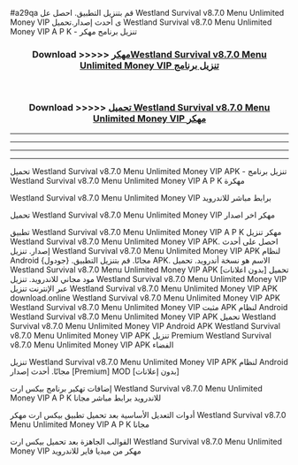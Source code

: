 #a29qa قم بتنزيل التطبيق. احصل عل Westland Survival v8.7.0 Menu Unlimited Money VIP  ى أحدث إصدار.تحميل Westland Survival v8.7.0 Menu Unlimited Money VIP  A P K - تنزيل برنامج مهكر



<div align="center">
<h3>Download >>>>> <a href="https://ar-sites.web.app/?ar= Westland Survival v8.7.0 Menu Unlimited Money VIP ">مهكرWestland Survival v8.7.0 Menu Unlimited Money VIP  تنزيل برنامج</a></h3><br>

<h3>Download >>>>> <a href="https://ar-sites.web.app/?ar= Westland Survival v8.7.0 Menu Unlimited Money VIP ">تحميل Westland Survival v8.7.0 Menu Unlimited Money VIP  مهكر</a></h3>
</div>


----------------------------------------------------------

----------------------------------------------------------

----------------------------------------------------------

----------------------------------------------------------


تحميل Westland Survival v8.7.0 Menu Unlimited Money VIP  APK - تنزيل برنامج Westland Survival v8.7.0 Menu Unlimited Money VIP  A P K مهكرة

Westland Survival v8.7.0 Menu Unlimited Money VIP  برابط مباشر للاندرويد

تحميل Westland Survival v8.7.0 Menu Unlimited Money VIP  مهكر اخر اصدار

تطبيق Westland Survival v8.7.0 Menu Unlimited Money VIP  A P K مهكر
تنزيل Westland Survival v8.7.0 Menu Unlimited Money VIP  APK. احصل على أحدث إصدار.
تنزيل Westland Survival v8.7.0 Menu Unlimited Money VIP  APK لنظام Android مجانًا.
قم بتنزيل التطبيق. {جودول} APK. الاسم هو نسخة أندرويد.
تحميل Westland Survival v8.7.0 Menu Unlimited Money VIP  APK [بدون اعلانات]
تحميل مود مجاني للاندرويد.
تنزيل Westland Survival v8.7.0 Menu Unlimited Money VIP  عبر الإنترنت
تنزيل Westland Survival v8.7.0 Menu Unlimited Money VIP  APK
download.online Westland Survival v8.7.0 Menu Unlimited Money VIP  APK
Westland Survival v8.7.0 Menu Unlimited Money VIP  مثبت APK لنظام Android
Westland Survival v8.7.0 Menu Unlimited Money VIP  APK
تحميل Westland Survival v8.7.0 Menu Unlimited Money VIP  Android APK
Westland Survival v8.7.0 Menu Unlimited Money VIP  APK تنزيل Premium
Westland Survival v8.7.0 Menu Unlimited Money VIP  APK الفضاء

تنزيل Westland Survival v8.7.0 Menu Unlimited Money VIP  APK لنظام Android مجانًا. أحدث إصدار [Premium] MOD [بدون إعلانات]

إضافات تهكير برنامج بيكس ارت Westland Survival v8.7.0 Menu Unlimited Money VIP  A P K للاندرويد برابط مباشر مجانا

أدوات التعديل الأساسية بعد تحميل تطبيق بيكس ارت مهكر Westland Survival v8.7.0 Menu Unlimited Money VIP  A P K مجانا

القوالب الجاهزة بعد تحميل بيكس ارت Westland Survival v8.7.0 Menu Unlimited Money VIP  مهكر من ميديا فاير للاندرويد



